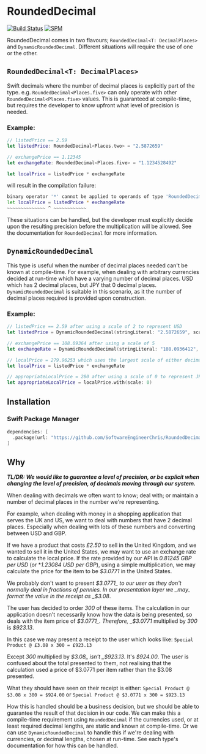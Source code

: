 # RoundedDecimal
[![Build Status](https://app.bitrise.io/app/57e424b934229804/status.svg?token=zDHT8jgVf-wPoK5oVp7LcA&branch=master)](https://app.bitrise.io/app/57e424b934229804) 
[![SPM](https://img.shields.io/badge/SPM-Supported-informational)](#)

RoundedDecimal comes in two flavours; `RoundedDecimal<T: DecimalPlaces>` and `DynamicRoundedDecimal`. Different situations will require the use of one or the other.

## `RoundedDecimal<T: DecimalPlaces>`
Swift decimals where the number of decimal places is explicitly part of the type. e.g. `RoundedDecimal<Places.five>` can only operate with other `RoundedDecimal<Places.five>` values. This is guaranteed at compile-time, but requires the developer to know upfront what level of precision is needed.

### Example:

```swift
// listedPrice == 2.59
let listedPrice: RoundedDecimal<Places.two> = "2.5872659"

// exchangePrice == 1.12345
let exchangeRate: RoundedDecimal<Places.five> = "1.1234528492"

let localPrice = listedPrice * exchangeRate
```
will result in the compilation failure:

```bash
binary operator '*' cannot be applied to operands of type 'RoundedDecimal<Places.two>' and 'RoundedDecimal<Places.five>'
let localPrice = listedPrice * exchangeRate
~~~~~~~~~~~~~~ ^ ~~~~~~~~~~~~    
```

These situations can be handled, but the developer must explicitly decide upon the resulting precision before the multiplication will be allowed. See the documentation for `RoundedDecimal` for more information.

## `DynamicRoundedDecimal`
This type is useful when the number of decimal places needed can't be known at compile-time. For example, when dealing with arbitrary currencies decided at run-time which have a varying number of decimal places. USD which has 2 decimal places, but JPY that 0 decimal places. `DynamicRoundedDecimal` is suitable in this scenario, as it the number of decimal places required is provided upon construction. 

### Example:

```swift
// listedPrice == 2.59 after using a scale of 2 to represent USD
let listedPrice = DynamicRoundedDecimal(stringLiteral: "2.5872659", scale: 2)

// exchangePrice == 108.09364 after using a scale of 5
let exchangeRate = DynamicRoundedDecimal(stringLiteral: "108.0936412", scale: 5)

// localPrice = 279.96253 which uses the largest scale of either decimal, 5 in this case
let localPrice = listedPrice * exchangeRate

// appropriateLocalPrice = 280 after using a scale of 0 to represent JPY
let appropriateLocalPrice = localPrice.with(scale: 0)
```

## Installation

### Swift Package Manager
```swift
dependencies: [
  .package(url: "https://github.com/SoftwareEngineerChris/RoundedDecimal.git", from: "2.2.0")
]
```

## Why

**_TL/DR: We would like to guarantee a level of precision, or be explicit when changing the level of precision, of decimals moving through our system._**

When dealing with decimals we often want to know; deal with; or maintain a number of decimal places in the number we're representing. 

For example, when dealing with money in a shopping application that serves the UK and US, we want to deal with numbers that have 2 decimal places. Especially when dealing with lots of these numbers and converting between USD and GBP.

If we have a product that costs _£2.50_ to sell in the United Kingdom, and we wanted to sell it in the United States, we may want to use an exchange rate to calculate the local price. If the rate provided by our API is _0.81245 GBP per USD_ (or *_1.23084 USD per GBP_), using a simple multiplication, we may calculate the price for the item to be _$3.0771_ in the United States.

We probably don't want to present _$3.0771_ to our user as they don't normally deal in fractions of pennies. In our presentation layer we _may_ format the value in the receipt as _$3.08_. 

The user has decided to order _300_ of these items. The calculation in our application doesn't necessarily know how the data is being presented, so deals with the item price of _$3.0771_. Therefore, _$3.0771_ multiplied by _300_ is _$923.13_.

In this case we may present a receipt to the user which looks like: `Special Product @ £3.08 x 300 = £923.13`

Except _300_ multiplied by _$3.08_ isn't _$923.13_. It's _$924.00_. The user is confused about the total presented to them, not realising that the calculation used a price of $3.0771 per item rather than the $3.08 presented.

What they should have seen on their receipt is either:
`Special Product @ $3.08 x 300 = $924.00` or  `Special Product @ $3.0771 x 300 = $923.13`

How this is handled should be a business decision, but we should be able to guarantee the result of that decision in our code. We can make this a compile-time requirement using `RoundedDecimal` if the currencies used, or at least required decimal lengths, are static and known at compile-time. Or we can use `DynamicRoundedDecimal` to handle this if we're dealing with currencies, or decimal lengths, chosen at run-time. See each type's documentation for how this can be handled.
